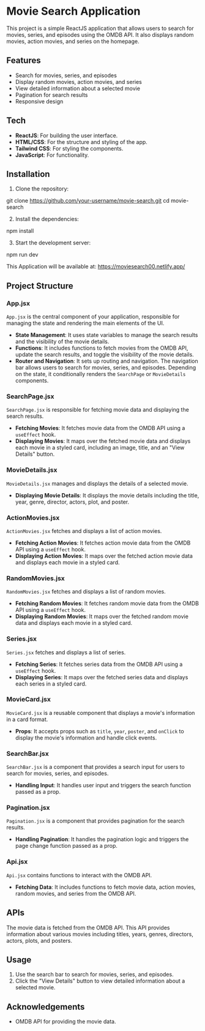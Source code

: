 # Movie Search Application

This project is a simple ReactJS application that allows users to search for movies, series, and episodes using the OMDB API. It also displays random movies, action movies, and series on the homepage.

## Features

- Search for movies, series, and episodes
- Display random movies, action movies, and series
- View detailed information about a selected movie
- Pagination for search results
- Responsive design

## Tech

- **ReactJS**: For building the user interface.
- **HTML/CSS**: For the structure and styling of the app.
- **Tailwind CSS**: For styling the components.
- **JavaScript**: For functionality.

## Installation

1. Clone the repository:

git clone https://github.com/your-username/movie-search.git
cd movie-search

2. Install the dependencies:

npm install

3. Start the development server:

npm run dev

This Application will be available at: https://moviesearch00.netlify.app/

## Project Structure

### App.jsx

`App.jsx` is the central component of your application, responsible for managing the state and rendering the main elements of the UI.

- **State Management**: It uses state variables to manage the search results and the visibility of the movie details.
- **Functions**: It includes functions to fetch movies from the OMDB API, update the search results, and toggle the visibility of the movie details.
- **Router and Navigation**: It sets up routing and navigation. The navigation bar allows users to search for movies, series, and episodes. Depending on the state, it conditionally renders the `SearchPage` or `MovieDetails` components.

### SearchPage.jsx

`SearchPage.jsx` is responsible for fetching movie data and displaying the search results.

- **Fetching Movies**: It fetches movie data from the OMDB API using a `useEffect` hook.
- **Displaying Movies**: It maps over the fetched movie data and displays each movie in a styled card, including an image, title, and an "View Details" button.

### MovieDetails.jsx

`MovieDetails.jsx` manages and displays the details of a selected movie.

- **Displaying Movie Details**: It displays the movie details including the title, year, genre, director, actors, plot, and poster.

### ActionMovies.jsx

`ActionMovies.jsx` fetches and displays a list of action movies.

- **Fetching Action Movies**: It fetches action movie data from the OMDB API using a `useEffect` hook.
- **Displaying Action Movies**: It maps over the fetched action movie data and displays each movie in a styled card.

### RandomMovies.jsx

`RandomMovies.jsx` fetches and displays a list of random movies.

- **Fetching Random Movies**: It fetches random movie data from the OMDB API using a `useEffect` hook.
- **Displaying Random Movies**: It maps over the fetched random movie data and displays each movie in a styled card.

### Series.jsx

`Series.jsx` fetches and displays a list of series.

- **Fetching Series**: It fetches series data from the OMDB API using a `useEffect` hook.
- **Displaying Series**: It maps over the fetched series data and displays each series in a styled card.

### MovieCard.jsx

`MovieCard.jsx` is a reusable component that displays a movie's information in a card format.

- **Props**: It accepts props such as `title`, `year`, `poster`, and `onClick` to display the movie's information and handle click events.

### SearchBar.jsx

`SearchBar.jsx` is a component that provides a search input for users to search for movies, series, and episodes.

- **Handling Input**: It handles user input and triggers the search function passed as a prop.

### Pagination.jsx

`Pagination.jsx` is a component that provides pagination for the search results.

- **Handling Pagination**: It handles the pagination logic and triggers the page change function passed as a prop.

### Api.jsx

`Api.jsx` contains functions to interact with the OMDB API.

- **Fetching Data**: It includes functions to fetch movie data, action movies, random movies, and series from the OMDB API.

## APIs

The movie data is fetched from the OMDB API. This API provides information about various movies including titles, years, genres, directors, actors, plots, and posters.


## Usage

1. Use the search bar to search for movies, series, and episodes.
2. Click the "View Details" button to view detailed information about a selected movie.

## Acknowledgements

- OMDB API for providing the movie data.


